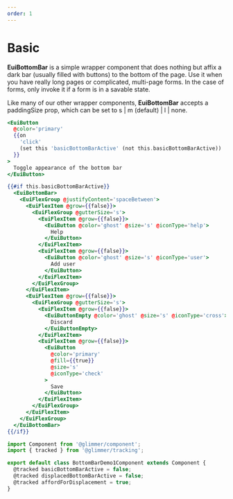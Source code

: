 ```yaml
---
order: 1
---
```


# Basic

<EuiText>
  <p>
  <strong>EuiBottomBar</strong> is a simple wrapper component that does nothing but affix a dark bar (usually filled with buttons) to the bottom of the page. Use it when you have really long pages or complicated, multi-page forms. In the case of forms, only invoke it if a form is in a savable state.
  </p>
  <p>
    Like many of our other wrapper components, <strong>EuiBottomBar</strong> accepts a <EuiCode>paddingSize</EuiCode> prop, which can be set to <EuiCode>s | m (default) | l | none</EuiCode>.
  </p>
</EuiText>

```hbs template
<EuiButton
  @color='primary'
  {{on
    'click'
    (set this 'basicBottomBarActive' (not this.basicBottomBarActive))
  }}
>
  Toggle appearance of the bottom bar
</EuiButton>

{{#if this.basicBottomBarActive}}
  <EuiBottomBar>
    <EuiFlexGroup @justifyContent='spaceBetween'>
      <EuiFlexItem @grow={{false}}>
        <EuiFlexGroup @gutterSize='s'>
          <EuiFlexItem @grow={{false}}>
            <EuiButton @color='ghost' @size='s' @iconType='help'>
              Help
            </EuiButton>
          </EuiFlexItem>
          <EuiFlexItem @grow={{false}}>
            <EuiButton @color='ghost' @size='s' @iconType='user'>
              Add user
            </EuiButton>
          </EuiFlexItem>
        </EuiFlexGroup>
      </EuiFlexItem>
      <EuiFlexItem @grow={{false}}>
        <EuiFlexGroup @gutterSize='s'>
          <EuiFlexItem @grow={{false}}>
            <EuiButtonEmpty @color='ghost' @size='s' @iconType='cross'>
              Discard
            </EuiButtonEmpty>
          </EuiFlexItem>
          <EuiFlexItem @grow={{false}}>
            <EuiButton
              @color='primary'
              @fill={{true}}
              @size='s'
              @iconType='check'
            >
              Save
            </EuiButton>
          </EuiFlexItem>
        </EuiFlexGroup>
      </EuiFlexItem>
    </EuiFlexGroup>
  </EuiBottomBar>
{{/if}}
```

```js component
import Component from '@glimmer/component';
import { tracked } from '@glimmer/tracking';

export default class BottomBarDemo1Component extends Component {
  @tracked basicBottomBarActive = false;
  @tracked displacedBottomBarActive = false;
  @tracked affordForDisplacement = true;
}
```

